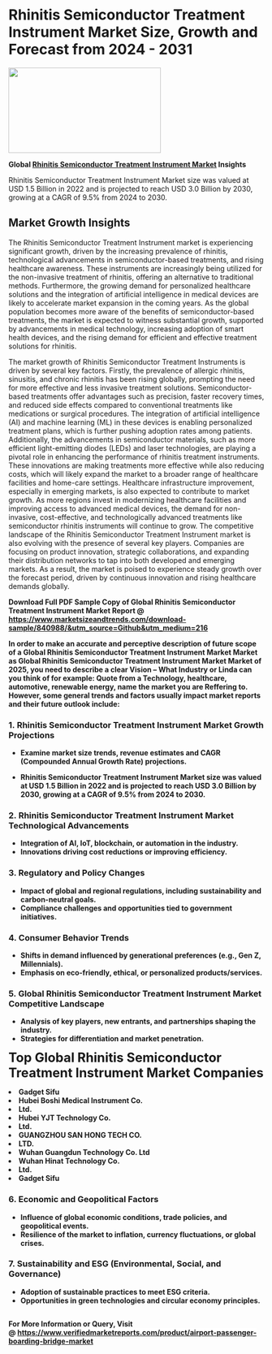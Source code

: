 <H1>Rhinitis Semiconductor Treatment Instrument Market Size, Growth and Forecast from 2024 - 2031</H1><img class="aligncenter size-medium wp-image-584254" src="https://thirdeyenews.in/wp-content/uploads/2024/09/Global-Market-Research-300x168.jpeg" alt="" width="300" height="168" /><p><strong>Global&nbsp;<a href="https://www.marketsizeandtrends.com/download-sample/840988/&amp;utm_source=Github&utm_medium=216">Rhinitis Semiconductor Treatment Instrument Market</a> Insights</strong></p><p>Rhinitis Semiconductor Treatment Instrument Market size was valued at USD 1.5 Billion in 2022 and is projected to reach USD 3.0 Billion by 2030, growing at a CAGR of 9.5% from 2024 to 2030.</p><p><h2>Market Growth Insights</h2> <p>The Rhinitis Semiconductor Treatment Instrument market is experiencing significant growth, driven by the increasing prevalence of rhinitis, technological advancements in semiconductor-based treatments, and rising healthcare awareness. These instruments are increasingly being utilized for the non-invasive treatment of rhinitis, offering an alternative to traditional methods. Furthermore, the growing demand for personalized healthcare solutions and the integration of artificial intelligence in medical devices are likely to accelerate market expansion in the coming years. As the global population becomes more aware of the benefits of semiconductor-based treatments, the market is expected to witness substantial growth, supported by advancements in medical technology, increasing adoption of smart health devices, and the rising demand for efficient and effective treatment solutions for rhinitis. <strong></strong></p> <p>The market growth of Rhinitis Semiconductor Treatment Instruments is driven by several key factors. Firstly, the prevalence of allergic rhinitis, sinusitis, and chronic rhinitis has been rising globally, prompting the need for more effective and less invasive treatment solutions. Semiconductor-based treatments offer advantages such as precision, faster recovery times, and reduced side effects compared to conventional treatments like medications or surgical procedures. The integration of artificial intelligence (AI) and machine learning (ML) in these devices is enabling personalized treatment plans, which is further pushing adoption rates among patients. Additionally, the advancements in semiconductor materials, such as more efficient light-emitting diodes (LEDs) and laser technologies, are playing a pivotal role in enhancing the performance of rhinitis treatment instruments. These innovations are making treatments more effective while also reducing costs, which will likely expand the market to a broader range of healthcare facilities and home-care settings. Healthcare infrastructure improvement, especially in emerging markets, is also expected to contribute to market growth. As more regions invest in modernizing healthcare facilities and improving access to advanced medical devices, the demand for non-invasive, cost-effective, and technologically advanced treatments like semiconductor rhinitis instruments will continue to grow. The competitive landscape of the Rhinitis Semiconductor Treatment Instrument market is also evolving with the presence of several key players. Companies are focusing on product innovation, strategic collaborations, and expanding their distribution networks to tap into both developed and emerging markets. As a result, the market is poised to experience steady growth over the forecast period, driven by continuous innovation and rising healthcare demands globally. <strong></p><p><span class=""><strong>Download Full PDF Sample Copy of Global Rhinitis Semiconductor Treatment Instrument Market Report</strong> @ <a href="https://www.marketsizeandtrends.com/download-sample/840988/&amp;utm_source=Github&utm_medium=216" target="_blank">https://www.marketsizeandtrends.com/download-sample/840988/&amp;utm_source=Github&utm_medium=216</a></span></p><p>In order to make an accurate and perceptive description of future scope of a Global&nbsp;Rhinitis Semiconductor Treatment Instrument Market Market as Global&nbsp;Rhinitis Semiconductor Treatment Instrument Market Market of 2025, you need to describe a clear Vision &ndash; What Industry or Linda can you think of for example: Quote from a Technology, healthcare, automotive, renewable energy, name the market you are Reffering to. However, some general trends and factors usually impact market reports and their future outlook include:</p><h3>1.&nbsp;<strong>Rhinitis Semiconductor Treatment Instrument Market Growth Projections</strong></h3><ul><li>Examine market size trends, revenue estimates and CAGR (Compounded Annual Growth Rate) projections.</li><li><p>Rhinitis Semiconductor Treatment Instrument Market size was valued at USD 1.5 Billion in 2022 and is projected to reach USD 3.0 Billion by 2030, growing at a CAGR of 9.5% from 2024 to 2030.</p></li></ul><h3>2.&nbsp;<strong>Rhinitis Semiconductor Treatment Instrument Market Technological Advancements</strong></h3><ul><li>Integration of AI, IoT, blockchain, or automation in the industry.</li><li>Innovations driving cost reductions or improving efficiency.</li></ul><h3>3.&nbsp;<strong>Regulatory and Policy Changes</strong></h3><ul><li>Impact of global and regional regulations, including sustainability and carbon-neutral goals.</li><li>Compliance challenges and opportunities tied to government initiatives.</li></ul><h3>4.&nbsp;<strong>Consumer Behavior Trends</strong></h3><ul><li>Shifts in demand influenced by generational preferences (e.g., Gen Z, Millennials).</li><li>Emphasis on eco-friendly, ethical, or personalized products/services.</li></ul><h3>5.&nbsp;<strong>Global Rhinitis Semiconductor Treatment Instrument Market Competitive Landscape</strong></h3><ul><li>Analysis of key players, new entrants, and partnerships shaping the industry.</li><li>Strategies for differentiation and market penetration.</li></ul><p data-pm-slice="1 1 []"><span style="color: inherit; font-family: inherit; font-size: 25px;">Top Global Rhinitis Semiconductor Treatment Instrument Market Companies</span></p><div class="" data-test-id=""><p><li>Gadget Sifu</li><li> Hubei Boshi Medical Instrument Co.</li><li> Ltd.</li><li> Hubei YJT Technology Co.</li><li> Ltd.</li><li> GUANGZHOU SAN HONG TECH CO.</li><li> LTD.</li><li> Wuhan Guangdun Technology Co. Ltd</li><li> Wuhan Hinat Technology Co.</li><li> Ltd.</li><li> Gadget Sifu</li></p></div><h3>6.&nbsp;<strong>Economic and Geopolitical Factors</strong></h3><ul><li>Influence of global economic conditions, trade policies, and geopolitical events.</li><li>Resilience of the market to inflation, currency fluctuations, or global crises.</li></ul><h3>7.&nbsp;<strong>Sustainability and ESG (Environmental, Social, and Governance)</strong></h3><ul><li>Adoption of sustainable practices to meet ESG criteria.</li><li>Opportunities in green technologies and circular economy principles.</li></ul><h2><strong style="font-size: 14px;">For More Information or Query, Visit @&nbsp;</strong><a style="background-color: #ffffff; font-size: 14px;" href="https://www.marketsizeandtrends.com/report/rhinitis-semiconductor-treatment-instrument-market/" target="_blank">https://www.verifiedmarketreports.com/product/airport-passenger-boarding-bridge-market</a></h2>
